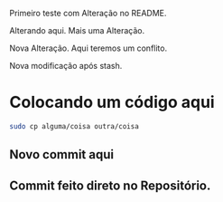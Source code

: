 Primeiro teste com Alteração no README.

Alterando aqui. 
Mais uma Alteração. 

Nova Alteração.
Aqui teremos um conflito. 

Nova modificação após stash. 

# Colocando um código aqui

```bash
sudo cp alguma/coisa outra/coisa

```


## Novo commit aqui 

## Commit feito direto no Repositório. 
